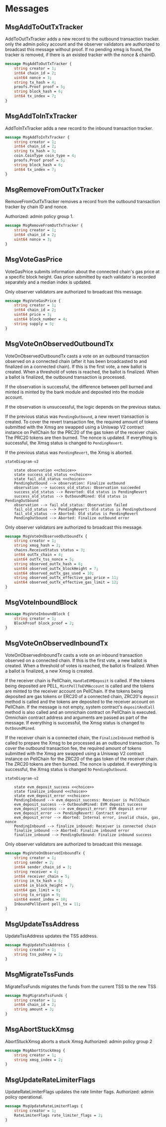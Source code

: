 # Messages

## MsgAddToOutTxTracker

AddToOutTxTracker adds a new record to the outbound transaction tracker.
only the admin policy account and the observer validators are authorized to broadcast this message without proof.
If no pending xmsg is found, the tracker is removed, if there is an existed tracker with the nonce & chainID.

```proto
message MsgAddToOutTxTracker {
	string creator = 1;
	int64 chain_id = 2;
	uint64 nonce = 3;
	string tx_hash = 4;
	proofs.Proof proof = 5;
	string block_hash = 6;
	int64 tx_index = 7;
}
```

## MsgAddToInTxTracker

AddToInTxTracker adds a new record to the inbound transaction tracker.

```proto
message MsgAddToInTxTracker {
	string creator = 1;
	int64 chain_id = 2;
	string tx_hash = 3;
	coin.CoinType coin_type = 4;
	proofs.Proof proof = 5;
	string block_hash = 6;
	int64 tx_index = 7;
}
```

## MsgRemoveFromOutTxTracker

RemoveFromOutTxTracker removes a record from the outbound transaction tracker by chain ID and nonce.

Authorized: admin policy group 1.

```proto
message MsgRemoveFromOutTxTracker {
	string creator = 1;
	int64 chain_id = 2;
	uint64 nonce = 3;
}
```

## MsgVoteGasPrice

VoteGasPrice submits information about the connected chain's gas price at a specific block
height. Gas price submitted by each validator is recorded separately and a
median index is updated.

Only observer validators are authorized to broadcast this message.

```proto
message MsgVoteGasPrice {
	string creator = 1;
	int64 chain_id = 2;
	uint64 price = 3;
	uint64 block_number = 4;
	string supply = 5;
}
```

## MsgVoteOnObservedOutboundTx

VoteOnObservedOutboundTx casts a vote on an outbound transaction observed on a connected chain (after
it has been broadcasted to and finalized on a connected chain). If this is
the first vote, a new ballot is created. When a threshold of votes is
reached, the ballot is finalized. When a ballot is finalized, the outbound
transaction is processed.

If the observation is successful, the difference between pell burned
and minted is minted by the bank module and deposited into the module
account.

If the observation is unsuccessful, the logic depends on the previous
status.

If the previous status was `PendingOutbound`, a new revert transaction is
created. To cover the revert transaction fee, the required amount of tokens
submitted with the Xmsg are swapped using a Uniswap V2 contract instance on
PellChain for the PRC20 of the gas token of the receiver chain. The PRC20
tokens are then
burned. The nonce is updated. If everything is successful, the Xmsg status is
changed to `PendingRevert`.

If the previous status was `PendingRevert`, the Xmsg is aborted.

```mermaid
stateDiagram-v2

	state observation <<choice>>
	state success_old_status <<choice>>
	state fail_old_status <<choice>>
	PendingOutbound --> observation: Finalize outbound
	observation --> success_old_status: Observation succeeded
	success_old_status --> Reverted: Old status is PendingRevert
	success_old_status --> OutboundMined: Old status is PendingOutbound
	observation --> fail_old_status: Observation failed
	fail_old_status --> PendingRevert: Old status is PendingOutbound
	fail_old_status --> Aborted: Old status is PendingRevert
	PendingOutbound --> Aborted: Finalize outbound error

```

Only observer validators are authorized to broadcast this message.

```proto
message MsgVoteOnObservedOutboundTx {
	string creator = 1;
	string xmsg_hash = 2;
	chains.ReceiveStatus status = 3;
	int64 outTx_chain = 4;
	uint64 outTx_tss_nonce = 5;
	string observed_outTx_hash = 6;
	uint64 observed_outTx_blockHeight = 7;
	uint64 observed_outTx_gas_used = 10;
	string observed_outTx_effective_gas_price = 11;
	uint64 observed_outTx_effective_gas_limit = 12;
}
```

## MsgVoteInboundBlock

```proto
message MsgVoteInboundBlock {
	string creator = 1;
	BlockProof block_proof = 2;
}
```

## MsgVoteOnObservedInboundTx

VoteOnObservedInboundTx casts a vote on an inbound transaction observed on a connected chain. If this
is the first vote, a new ballot is created. When a threshold of votes is
reached, the ballot is finalized. When a ballot is finalized, a new Xmsg is
created.

If the receiver chain is PellChain, `HandleEVMDeposit` is called. If the
tokens being deposited are PELL, `MintPellToEVMAccount` is called and the
tokens are minted to the receiver account on PellChain. If the tokens being
deposited are gas tokens or ERC20 of a connected chain, ZRC20's `deposit`
method is called and the tokens are deposited to the receiver account on
PellChain. If the message is not empty, system contract's `depositAndCall`
method is also called and an omnichain contract on PellChain is executed.
Omnichain contract address and arguments are passed as part of the message.
If everything is successful, the Xmsg status is changed to `OutboundMined`.

If the receiver chain is a connected chain, the `FinalizeInbound` method is
called to prepare the Xmsg to be processed as an outbound transaction. To
cover the outbound transaction fee, the required amount of tokens submitted
with the Xmsg are swapped using a Uniswap V2 contract instance on PellChain
for the ZRC20 of the gas token of the receiver chain. The ZRC20 tokens are
then burned. The nonce is updated. If everything is successful, the Xmsg
status is changed to `PendingOutbound`.

```mermaid
stateDiagram-v2

	state evm_deposit_success <<choice>>
	state finalize_inbound <<choice>>
	state evm_deposit_error <<choice>>
	PendingInbound --> evm_deposit_success: Receiver is PellChain
	evm_deposit_success --> OutboundMined: EVM deposit success
	evm_deposit_success --> evm_deposit_error: EVM deposit error
	evm_deposit_error --> PendingRevert: Contract error
	evm_deposit_error --> Aborted: Internal error, invalid chain, gas, nonce
	PendingInbound --> finalize_inbound: Receiver is connected chain
	finalize_inbound --> Aborted: Finalize inbound error
	finalize_inbound --> PendingOutbound: Finalize inbound success

```

Only observer validators are authorized to broadcast this message.

```proto
message MsgVoteOnObservedInboundTx {
	string creator = 1;
	string sender = 2;
	int64 sender_chain_id = 3;
	string receiver = 4;
	int64 receiver_chain = 5;
	string in_tx_hash = 6;
	uint64 in_block_height = 7;
	uint64 gas_limit = 8;
	string tx_origin = 9;
	uint64 event_index = 10;
	InboundPellEvent pell_tx = 11;
}
```

## MsgUpdateTssAddress

UpdateTssAddress updates the TSS address.

```proto
message MsgUpdateTssAddress {
	string creator = 1;
	string tss_pubkey = 2;
}
```

## MsgMigrateTssFunds

MigrateTssFunds migrates the funds from the current TSS to the new TSS

```proto
message MsgMigrateTssFunds {
	string creator = 1;
	int64 chain_id = 2;
	string amount = 3;
}
```

## MsgAbortStuckXmsg

AbortStuckXmsg aborts a stuck Xmsg
Authorized: admin policy group 2

```proto
message MsgAbortStuckXmsg {
	string creator = 1;
	string xmsg_index = 2;
}
```

## MsgUpdateRateLimiterFlags

UpdateRateLimiterFlags updates the rate limiter flags.
Authorized: admin policy operational.

```proto
message MsgUpdateRateLimiterFlags {
	string creator = 1;
	RateLimiterFlags rate_limiter_flags = 2;
}
```

